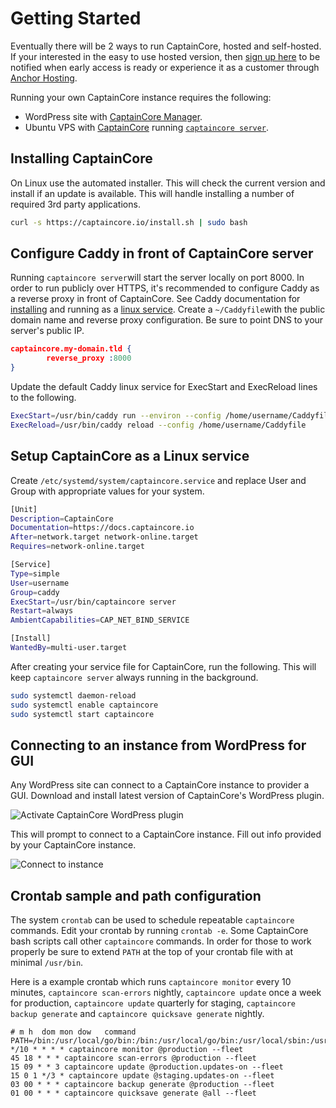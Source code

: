# Getting Started

Eventually there will be 2 ways to run CaptainCore, hosted and self-hosted. If your interested in the easy to use hosted version, then [sign up here](https://captaincore.io/early-access/) to be notified when early access is ready or experience it as a customer through [Anchor Hosting](https://anchor.host).

Running your own CaptainCore instance requires the following:
 - WordPress site with [CaptainCore Manager](https://github.com/CaptainCore/captaincore-manager).
 - Ubuntu VPS with [CaptainCore](https://github.com/CaptainCore/captaincore) running [`captaincore server`](https://github.com/CaptainCore/captaincore).

## Installing CaptainCore

On Linux use the automated installer. This will check the current version and install if an update is available. This will handle installing a number of required 3rd party applications.

```bash
curl -s https://captaincore.io/install.sh | sudo bash
```

## Configure Caddy in front of CaptainCore server

Running `captaincore server`will start the server locally on port 8000. In order to run publicly over HTTPS, it's recommended to configure Caddy as a reverse proxy in front of CaptainCore. See Caddy documentation for [installing](https://caddyserver.com/docs/install#static-binaries) and running as a [linux service](https://caddyserver.com/docs/install#linux-service). Create a `~/Caddyfile`with the public domain name and reverse proxy configuration. Be sure to point DNS to your server's public IP.

```json
captaincore.my-domain.tld {
        reverse_proxy :8000
}
```

Update the default Caddy linux service for ExecStart and ExecReload lines to the following.

```bash
ExecStart=/usr/bin/caddy run --environ --config /home/username/Caddyfile
ExecReload=/usr/bin/caddy reload --config /home/username/Caddyfile
```

## Setup CaptainCore as a Linux service

Create `/etc/systemd/system/captaincore.service` and replace User and Group with appropriate values for your system.

```bash
[Unit]
Description=CaptainCore
Documentation=https://docs.captaincore.io
After=network.target network-online.target
Requires=network-online.target

[Service]
Type=simple
User=username
Group=caddy
ExecStart=/usr/bin/captaincore server
Restart=always
AmbientCapabilities=CAP_NET_BIND_SERVICE

[Install]
WantedBy=multi-user.target
```
After creating your service file for CaptainCore, run the following. This will keep `captaincore server` always running in the background.

```bash
sudo systemctl daemon-reload
sudo systemctl enable captaincore
sudo systemctl start captaincore
```

## Connecting to an instance from WordPress for GUI

Any WordPress site can connect to a CaptainCore instance to provider a GUI. Download and install latest version of CaptainCore's WordPress plugin.

![Activate CaptainCore WordPress plugin](/activate-captaincore-plugin.png)

This will prompt to connect to a CaptainCore instance. Fill out info provided by your CaptainCore instance.

![Connect to instance](/connect-instance.png)

## Crontab sample and path configuration

The system `crontab` can be used to schedule repeatable `captaincore` commands. Edit your crontab by running `crontab -e`. Some CaptainCore bash scripts call other `captaincore` commands. In order for those to work properly be sure to extend `PATH` at the top of your crontab file with at minimal `/usr/bin`.

Here is a example crontab which runs `captaincore monitor` every 10 minutes, `captaincore scan-errors` nightly, `captaincore update` once a week for production, `captaincore update` quarterly for staging, `captaincore backup generate` and `captaincore quicksave generate` nightly.

```
# m h  dom mon dow   command
PATH=/bin:/usr/local/go/bin:/bin:/usr/local/go/bin:/usr/local/sbin:/usr/local/bin:/usr/sbin:/usr/bin:/sbin:/bin
*/10 * * * * captaincore monitor @production --fleet
45 18 * * * captaincore scan-errors @production --fleet
15 09 * * 3 captaincore update @production.updates-on --fleet
15 0 1 */3 * captaincore update @staging.updates-on --fleet
03 00 * * * captaincore backup generate @production --fleet
01 00 * * * captaincore quicksave generate @all --fleet
```